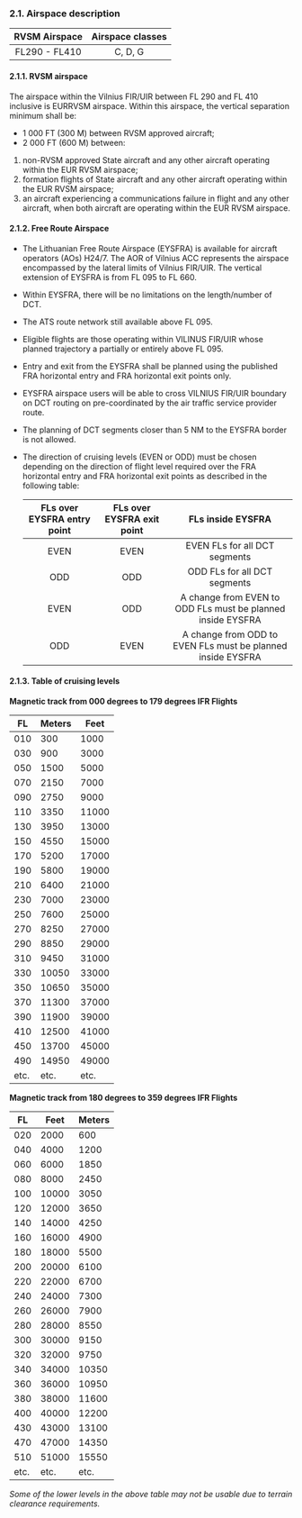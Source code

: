 ### 	2.1. Airspace description

| RVSM Airspace | Airspace classes |
| :-----------: | :--------------: |
| FL290 - FL410 |     C, D, G      |

#### 2.1.1. RVSM airspace

The airspace within the Vilnius FIR/UIR between FL 290 and FL 410 inclusive is EURRVSM airspace. Within this airspace, the vertical separation minimum shall be:

- 1 000 FT (300 M) between RVSM approved aircraft;
- 2 000 FT (600 M) between:

1. non-RVSM approved State aircraft and any other aircraft operating within the EUR RVSM airspace;
2. formation flights of State aircraft and any other aircraft operating within the EUR RVSM airspace;
3. an aircraft experiencing a communications failure in flight and any other aircraft, when both aircraft are operating within the EUR RVSM airspace.

#### 2.1.2. Free Route Airspace

- The Lithuanian Free Route Airspace (EYSFRA) is available for aircraft operators (AOs) H24/7. The AOR of Vilnius ACC represents the airspace encompassed by the lateral limits of Vilnius FIR/UIR. The vertical extension of EYSFRA is from FL 095 to FL 660.

- Within EYSFRA, there will be no limitations on the length/number of DCT.

- The ATS route network still available above FL 095.

- Eligible flights are those operating within VILINUS FIR/UIR whose planned trajectory a partially or entirely above FL 095.

- Entry and exit from the EYSFRA shall be planned using the published FRA horizontal entry and FRA horizontal exit points only.

- EYSFRA airspace users will be able to cross VILNIUS FIR/UIR boundary on DCT routing on pre-coordinated by the air traffic service provider route.

- The planning of DCT segments closer than 5 NM to the EYSFRA border is not allowed.

- The direction of cruising levels (EVEN or ODD) must be chosen depending on the direction of flight level required over the FRA horizontal entry and FRA horizontal exit points as described in the following table:

  | FLs over EYSFRA entry point | FLs over EYSFRA exit point |                      FLs inside EYSFRA                      |
  | :-------------------------: | :------------------------: | :---------------------------------------------------------: |
  |            EVEN             |            EVEN            |                EVEN FLs for all DCT segments                |
  |             ODD             |            ODD             |                ODD FLs for all DCT segments                 |
  |            EVEN             |            ODD             | A change from EVEN to ODD FLs must be planned inside EYSFRA |
  |             ODD             |            EVEN            | A change from ODD to EVEN FLs must be planned inside EYSFRA |

#### 2.1.3. Table of cruising levels

**Magnetic track from 000 degrees to 179 degrees IFR Flights**

| FL   | Meters | Feet  |
| ---- | ------ | ----- |
| 010  | 300    | 1000  |
| 030  | 900    | 3000  |
| 050  | 1500   | 5000  |
| 070  | 2150   | 7000  |
| 090  | 2750   | 9000  |
| 110  | 3350   | 11000 |
| 130  | 3950   | 13000 |
| 150  | 4550   | 15000 |
| 170  | 5200   | 17000 |
| 190  | 5800   | 19000 |
| 210  | 6400   | 21000 |
| 230  | 7000   | 23000 |
| 250  | 7600   | 25000 |
| 270  | 8250   | 27000 |
| 290  | 8850   | 29000 |
| 310  | 9450   | 31000 |
| 330  | 10050  | 33000 |
| 350  | 10650  | 35000 |
| 370  | 11300  | 37000 |
| 390  | 11900  | 39000 |
| 410  | 12500  | 41000 |
| 450  | 13700  | 45000 |
| 490  | 14950  | 49000 |
| etc. | etc.   | etc.  |

**Magnetic track from 180 degrees to 359 degrees IFR Flights**

| FL   | Feet  | Meters |
| ---- | ----- | ------ |
| 020  | 2000  | 600    |
| 040  | 4000  | 1200   |
| 060  | 6000  | 1850   |
| 080  | 8000  | 2450   |
| 100  | 10000 | 3050   |
| 120  | 12000 | 3650   |
| 140  | 14000 | 4250   |
| 160  | 16000 | 4900   |
| 180  | 18000 | 5500   |
| 200  | 20000 | 6100   |
| 220  | 22000 | 6700   |
| 240  | 24000 | 7300   |
| 260  | 26000 | 7900   |
| 280  | 28000 | 8550   |
| 300  | 30000 | 9150   |
| 320  | 32000 | 9750   |
| 340  | 34000 | 10350  |
| 360  | 36000 | 10950  |
| 380  | 38000 | 11600  |
| 400  | 40000 | 12200  |
| 430  | 43000 | 13100  |
| 470  | 47000 | 14350  |
| 510  | 51000 | 15550  |
| etc. | etc.  | etc.   |

*Some of the lower levels in the above table may not be usable due to terrain clearance requirements.*